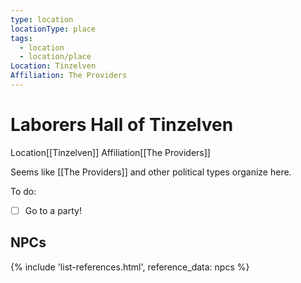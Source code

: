 ```yaml
---
type: location
locationType: place
tags:
  - location
  - location/place
Location: Tinzelven
Affiliation: The Providers
---
```

# Laborers Hall of Tinzelven

<span class="dataview inline-field"><span class="inline-field-key">Location</span><span class="inline-field-value">[[Tinzelven]]</span></span>
<span class="dataview inline-field"><span class="inline-field-key">Affiliation</span><span class="inline-field-value">[[The Providers]]</span></span>

Seems like [[The Providers]] and other political types organize here.

To do:
- [ ] Go to a party!


## NPCs
{% include 'list-references.html', reference_data: npcs %}